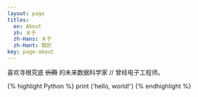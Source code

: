 ```yaml
---
layout: page
titles:
  en: About
  zh: 关于
  zh-Hans: 关于
  zh-Hant: 關於
key: page-about
---
```


喜欢寻根究底 ~~折腾~~ 的未来数据科学家 // 曾经电子工程师。

{% highlight Python %}
  print ('hello, world!')
{% endhighlight %}
